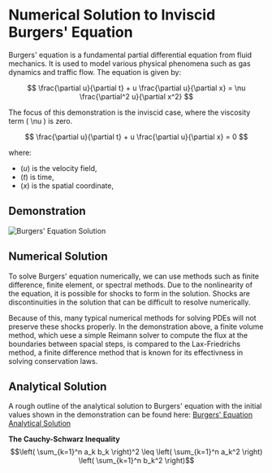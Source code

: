 # Numerical Solution to Inviscid Burgers' Equation

Burgers' equation is a fundamental partial differential equation from fluid mechanics. It is used to model various physical phenomena such as gas dynamics and traffic flow. The equation is given by:

$$
\frac{\partial u}{\partial t} + u \frac{\partial u}{\partial x} = \nu \frac{\partial^2 u}{\partial x^2}
$$

The focus of this demonstration is the inviscid case, where the viscosity term \( \nu \) is zero.

$$
\frac{\partial u}{\partial t} + u \frac{\partial u}{\partial x} = 0
$$

where:
- $( u )$ is the velocity field,
- $( t )$ is time,
- $( x )$ is the spatial coordinate,

## Demonstration
![Burgers' Equation Solution](burg.gif)


## Numerical Solution

To solve Burgers' equation numerically, we can use methods such as finite difference, finite element, or spectral methods. 
Due to the nonlinearity of the equation, it is possible for shocks to form in the solution. Shocks are discontinuities in the solution that can be difficult to resolve numerically. 

Because of this, many typical numerical methods for solving PDEs will not preserve these shocks properly. In the demonstration above, a finite volume method, which uese a simple Reimann solver to compute the flux at the boundaries between spacial steps, is compared to the Lax-Friedrichs method, a finite difference method that is known for its effectivness in solving conservation laws.

## Analytical Solution
A rough outline of the analytical solution to Burgers' equation with the initial values shown in the demonstration can be found here: [Burgers' Equation Analytical Solution](weaksolution.pdf)

**The Cauchy-Schwarz Inequality**
$$\left( \sum_{k=1}^n a_k b_k \right)^2 \leq \left( \sum_{k=1}^n a_k^2 \right) \left( \sum_{k=1}^n b_k^2 \right)$$